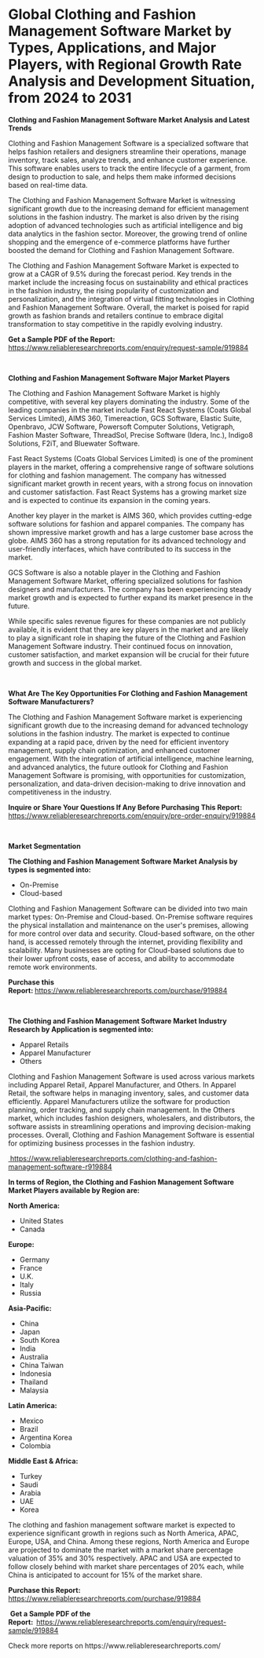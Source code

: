 <p><h1>Global Clothing and Fashion Management Software Market by Types, Applications, and Major Players, with Regional Growth Rate Analysis and Development Situation, from 2024 to 2031</h1></p><p><strong>Clothing and Fashion Management Software Market Analysis and Latest Trends</strong></p>
<p><p>Clothing and Fashion Management Software is a specialized software that helps fashion retailers and designers streamline their operations, manage inventory, track sales, analyze trends, and enhance customer experience. This software enables users to track the entire lifecycle of a garment, from design to production to sale, and helps them make informed decisions based on real-time data.</p><p>The Clothing and Fashion Management Software Market is witnessing significant growth due to the increasing demand for efficient management solutions in the fashion industry. The market is also driven by the rising adoption of advanced technologies such as artificial intelligence and big data analytics in the fashion sector. Moreover, the growing trend of online shopping and the emergence of e-commerce platforms have further boosted the demand for Clothing and Fashion Management Software.</p><p>The Clothing and Fashion Management Software Market is expected to grow at a CAGR of 9.5% during the forecast period. Key trends in the market include the increasing focus on sustainability and ethical practices in the fashion industry, the rising popularity of customization and personalization, and the integration of virtual fitting technologies in Clothing and Fashion Management Software. Overall, the market is poised for rapid growth as fashion brands and retailers continue to embrace digital transformation to stay competitive in the rapidly evolving industry.</p></p>
<p><strong>Get a Sample PDF of the Report:&nbsp;</strong> <a href="https://www.reliableresearchreports.com/enquiry/request-sample/919884">https://www.reliableresearchreports.com/enquiry/request-sample/919884</a></p>
<p>&nbsp;</p>
<p><strong>Clothing and Fashion Management Software Major Market Players</strong></p>
<p><p>The Clothing and Fashion Management Software Market is highly competitive, with several key players dominating the industry. Some of the leading companies in the market include Fast React Systems (Coats Global Services Limited), AIMS 360, Timereaction, GCS Software, Elastic Suite, Openbravo, JCW Software, Powersoft Computer Solutions, Vetigraph, Fashion Master Software, ThreadSol, Precise Software (Idera, Inc.), Indigo8 Solutions, F2iT, and Bluewater Software.</p><p>Fast React Systems (Coats Global Services Limited) is one of the prominent players in the market, offering a comprehensive range of software solutions for clothing and fashion management. The company has witnessed significant market growth in recent years, with a strong focus on innovation and customer satisfaction. Fast React Systems has a growing market size and is expected to continue its expansion in the coming years.</p><p>Another key player in the market is AIMS 360, which provides cutting-edge software solutions for fashion and apparel companies. The company has shown impressive market growth and has a large customer base across the globe. AIMS 360 has a strong reputation for its advanced technology and user-friendly interfaces, which have contributed to its success in the market.</p><p>GCS Software is also a notable player in the Clothing and Fashion Management Software Market, offering specialized solutions for fashion designers and manufacturers. The company has been experiencing steady market growth and is expected to further expand its market presence in the future.</p><p>While specific sales revenue figures for these companies are not publicly available, it is evident that they are key players in the market and are likely to play a significant role in shaping the future of the Clothing and Fashion Management Software industry. Their continued focus on innovation, customer satisfaction, and market expansion will be crucial for their future growth and success in the global market.</p></p>
<p>&nbsp;</p>
<p><strong>What Are The Key Opportunities For Clothing and Fashion Management Software Manufacturers?</strong></p>
<p><p>The Clothing and Fashion Management Software market is experiencing significant growth due to the increasing demand for advanced technology solutions in the fashion industry. The market is expected to continue expanding at a rapid pace, driven by the need for efficient inventory management, supply chain optimization, and enhanced customer engagement. With the integration of artificial intelligence, machine learning, and advanced analytics, the future outlook for Clothing and Fashion Management Software is promising, with opportunities for customization, personalization, and data-driven decision-making to drive innovation and competitiveness in the industry.</p></p>
<p><strong>Inquire or Share Your Questions If Any Before Purchasing This Report:</strong> <a href="https://www.reliableresearchreports.com/enquiry/pre-order-enquiry/919884">https://www.reliableresearchreports.com/enquiry/pre-order-enquiry/919884</a></p>
<p>&nbsp;</p>
<p><strong>Market Segmentation</strong></p>
<p><strong>The Clothing and Fashion Management Software Market Analysis by types is segmented into:</strong></p>
<p><ul><li>On-Premise</li><li>Cloud-based</li></ul></p>
<p><p>Clothing and Fashion Management Software can be divided into two main market types: On-Premise and Cloud-based. On-Premise software requires the physical installation and maintenance on the user's premises, allowing for more control over data and security. Cloud-based software, on the other hand, is accessed remotely through the internet, providing flexibility and scalability. Many businesses are opting for Cloud-based solutions due to their lower upfront costs, ease of access, and ability to accommodate remote work environments.</p></p>
<p><strong>Purchase this Report:&nbsp;</strong><a href="https://www.reliableresearchreports.com/purchase/919884">https://www.reliableresearchreports.com/purchase/919884</a></p>
<p>&nbsp;</p>
<p><strong>The Clothing and Fashion Management Software Market Industry Research by Application is segmented into:</strong></p>
<p><ul><li>Apparel Retails</li><li>Apparel Manufacturer</li><li>Others</li></ul></p>
<p><p>Clothing and Fashion Management Software is used across various markets including Apparel Retail, Apparel Manufacturer, and Others. In Apparel Retail, the software helps in managing inventory, sales, and customer data efficiently. Apparel Manufacturers utilize the software for production planning, order tracking, and supply chain management. In the Others market, which includes fashion designers, wholesalers, and distributors, the software assists in streamlining operations and improving decision-making processes. Overall, Clothing and Fashion Management Software is essential for optimizing business processes in the fashion industry.</p></p>
<p><a href="https://www.reliableresearchreports.com/clothing-and-fashion-management-software-r919884">&nbsp;https://www.reliableresearchreports.com/clothing-and-fashion-management-software-r919884</a></p>
<p><strong>In terms of Region, the Clothing and Fashion Management Software Market Players available by Region are:</strong></p>
<p>
    <p> <strong> North America: </strong>
        <ul>
            <li>United States</li>
            <li>Canada</li>
        </ul>
        </p> 
    <p> <strong> Europe: </strong>
        <ul>
            <li>Germany</li>
            <li>France</li>
            <li>U.K.</li>
            <li>Italy</li>
            <li>Russia</li>
        </ul>
        </p> 
    <p> <strong> Asia-Pacific: </strong>
        <ul>
            <li>China</li>
            <li>Japan</li>
            <li>South Korea</li>
            <li>India</li>
            <li>Australia</li>
            <li>China Taiwan</li>
            <li>Indonesia</li>
            <li>Thailand</li>
            <li>Malaysia</li>
        </ul>
        </p> 
    <p> <strong> Latin America: </strong>
        <ul>
            <li>Mexico</li>
            <li>Brazil</li>
            <li>Argentina Korea</li>
            <li>Colombia</li>
        </ul>
        </p> 
    <p> <strong> Middle East & Africa: </strong>
        <ul>
            <li>Turkey</li>
            <li>Saudi</li>
            <li>Arabia</li>
            <li>UAE</li>
            <li>Korea</li>
        </ul>
    </p>
    </p>
<p><p>The clothing and fashion management software market is expected to experience significant growth in regions such as North America, APAC, Europe, USA, and China. Among these regions, North America and Europe are projected to dominate the market with a market share percentage valuation of 35% and 30% respectively. APAC and USA are expected to follow closely behind with market share percentages of 20% each, while China is anticipated to account for 15% of the market share.</p></p>
<p><strong>Purchase this Report: </strong><a href="https://www.reliableresearchreports.com/purchase/919884">https://www.reliableresearchreports.com/purchase/919884</a></p>
<p>&nbsp;<strong>Get a Sample PDF of the Report:&nbsp;&nbsp;</strong><a href="https://www.reliableresearchreports.com/enquiry/request-sample/919884">https://www.reliableresearchreports.com/enquiry/request-sample/919884</a></p>
<p><strong></strong></p>
<p>Check more reports on https://www.reliableresearchreports.com/</p>